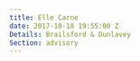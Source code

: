 ```yaml
---
title: Elle Carne
date: 2017-10-18 19:55:00 Z
Details: Brailsford & Dunlavey
Section: advisory
---
```


